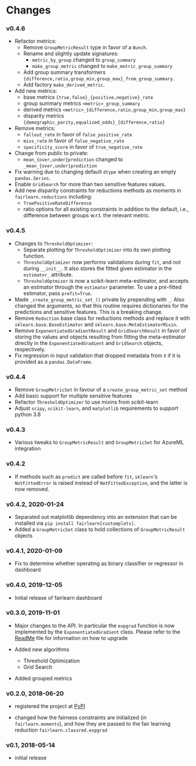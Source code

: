 # Changes

### v0.4.6
* Refactor metrics:
  * Remove `GroupMetricResult` type in favor of a `Bunch`.
  * Rename and slightly update signatures:
    * `metric_by_group` changed to `group_summary`
    * `make_group_metric` changed to `make_metric_group_summary`
  * Add group summary transformers
    `{difference,ratio,group_min,group_max}_from_group_summary`.
  * Add factory `make_derived_metric`.
* Add new metrics:
  * base metrics `{true,false}_{positive,negative}_rate`
  * group summary metrics `<metric>_group_summary`
  * derived metrics `<metric>_{difference,ratio,group_min,group_max}`
  * disparity metrics `{demographic_parity,equalized_odds}_{difference,ratio}`
* Remove metrics:
  * `fallout_rate` in favor of `false_positive_rate`
  * `miss_rate` in favor of `false_negative_rate`
  * `specificity_score` in favor of `true_negative_rate`
* Change from public to private:
  * `mean_{over,under}prediction` changed to `_mean_{over,under}prediction`
* Fix warning due to changing default `dtype` when creating an empty
  `pandas.Series`.
* Enable `GridSearch` for more than two sensitive features values.
* Add new disparity constraints for reductions methods as moments in
  `fairlearn.reductions` including:
  * `TruePositiveRateDifference`
  * ratio options for all existing constraints in addition to the default,
    i.e., difference between groups w.r.t. the relevant metric.

### v0.4.5
* Changes to `ThresholdOptimizer`:
  * Separate plotting for `ThresholdOptimizer` into its own plotting function.
  * `ThresholdOptimizer` now performs validations during `fit`, and not during
    `__init__`. It also stores the fitted given estimator in the `estimator_`
    attribute.
  * `ThresholdOptmizer` is now a scikit-learn meta-estimator, and accepts
    an estimator through the `estimator` parameter. To use a pre-fitted
    estimator, pass `prefit=True`.
* Made `_create_group_metric_set_()` private by prepending with `_`.
  Also changed the arguments, so that this routine requires
  dictionaries for the predictions and sensitive features. This is a
  breaking change.
* Remove `Reduction` base class for reductions methods and replace it with
  `sklearn.base.BaseEstimator` and `sklearn.base.MetaEstimatorMixin`.
* Remove `ExponentiatedGradientResult` and `GridSearchResult` in favor of
  storing the values and objects resulting from fitting the meta-estimator
  directly in the `ExponentiatedGradient` and `GridSearch` objects,
  respectively.
* Fix regression in input validation that dropped metadata from `X` if it is
  provided as a `pandas.DataFrame`.

### v0.4.4
* Remove `GroupMetricSet` in favour of a `create_group_metric_set` method
* Add basic support for multiple sensitive features
* Refactor `ThresholdOptimizer` to use mixins from scikit-learn
* Adjust `scipy`, `scikit-learn`, and `matplotlib` requirements to support python 3.8

### v0.4.3

* Various tweaks to `GroupMetricResult` and `GroupMetricSet` for AzureML integration

### v0.4.2

* If methods such as `predict` are called before `fit`, `sklearn`'s
  `NotFittedError` is raised instead of `NotFittedException`, and the latter
  is now removed.

### v0.4.2, 2020-01-24
* Separated out matplotlib dependency into an extension that can be installed via `pip install fairlearn[customplots]`.
* Added a `GroupMetricSet` class to hold collections of `GroupMetricResult` objects

### v0.4.1, 2020-01-09
* Fix to determine whether operating as binary classifier or regressor in dashboard

### v0.4.0, 2019-12-05
* Initial release of fairlearn dashboard

### v0.3.0, 2019-11-01

* Major changes to the API. In particular the `expgrad` function is now implemented by the `ExponentiatedGradient` class. Please refer to the [ReadMe](readme.md) file for information on how to upgrade

* Added new algorithms
  * Threshold Optimization
  * Grid Search
  
* Added grouped metrics


### v0.2.0, 2018-06-20

* registered the project at [PyPI](https://pypi.org/)

* changed how the fairness constraints are initialized (in `fairlearn.moments`), and how they are passed to the fair learning reduction `fairlearn.classred.expgrad`

### v0.1, 2018-05-14

* initial release
